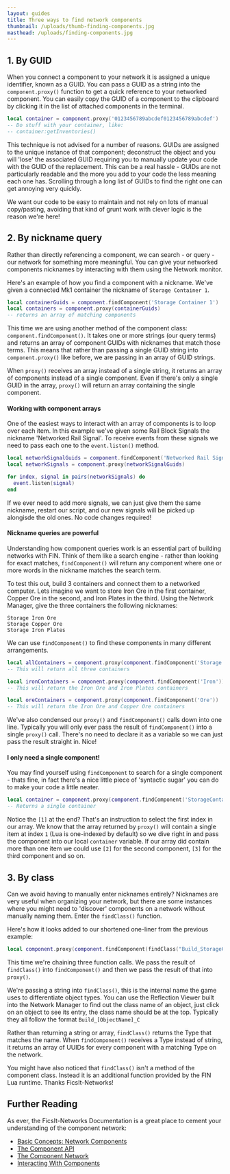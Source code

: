 ```yaml
---
layout: guides
title: Three ways to find network components
thumbnail: /uploads/thumb-finding-components.jpg
masthead: /uploads/finding-components.jpg
---
```


## 1. By GUID

When you connect a component to your network it is assigned a unique identifier, known as a GUID. You can pass a GUID as a string into the `component.proxy()` function to get a quick reference to your networked component. You can easily copy the GUID of a component to the clipboard by clicking it in the list of attached components in the terminal.

```lua
local container = component.proxy('0123456789abcdef0123456789abcdef')
-- Do stuff with your container, like:
-- container:getInventories()
```

This technique is not advised for a number of reasons. GUIDs are assigned to the unique instance of that component; deconstruct the object and you will 'lose' the associated GUID requiring you to manually update your code with the GUID of the replacement. This can be a real hassle - GUIDs are not particularly readable and the more you add to your code the less meaning each one has. Scrolling through a long list of GUIDs to find the right one can get annoying very quickly. 

We want our code to be easy to maintain and not rely on lots of manual copy/pasting, avoiding that kind of grunt work with clever logic is the reason we're here! 

## 2. By nickname query

Rather than directly referencing a component, we can search - or query - our network for something more meaningful. You can give your networked components nicknames by interacting with them using the Network monitor. 

Here's an example of how you find a component with a nickname. We've given a connected Mk1 container the nickname of `Storage Container 1`.

```lua
local containerGuids = component.findComponent('Storage Container 1')
local containers = component.proxy(containerGuids)
-- returns an array of matching components
```

This time we are using another method of the component class: `component.findComponent()`. It takes one or more strings (our query terms) and returns an array of component GUIDs with nicknames that match those terms. This means that rather than passing a single GUID string into `component.proxy()` like before, we are passing in an array of GUID strings. 

When `proxy()` receives an array instead of a single string, it returns an array of components instead of a single component. Even if there's only a single GUID in the array, `proxy()` will return an array containing the single component.

#### Working with component arrays

One of the easiest ways to interact with an array of components is to loop over each item. In this example we've given some Rail Block Signals the nickname 'Networked Rail Signal'. To receive events from these signals we need to pass each one to the `event.listen()` method.

```lua
local networkSignalGuids = component.findComponent('Networked Rail Signal')
local networkSignals = component.proxy(networkSignalGuids)

for index, signal in pairs(networkSignals) do
  event.listen(signal)
end
```

If we ever need to add more signals, we can just give them the same nickname, restart our script, and our new signals will be picked up alongisde the old ones. No code changes required!

#### Nickname queries are powerful

Understanding how component queries work is an essential part of building networks with FIN. Think of them like a search engine - rather than looking for exact matches, `findComponent()` will return any component where one or more words in the nickname matches the search term. 

To test this out, build 3 containers and connect them to a networked computer. Lets imagine we want to store Iron Ore in the first container, Copper Ore in the second, and Iron Plates in the third. Using the Network Manager, give the three containers the following nicknames:

```
Storage Iron Ore
Storage Copper Ore
Storage Iron Plates
```

We can use `findComponent()` to find these components in many different arrangements. 

```lua
local allContainers = component.proxy(component.findComponent('Storage'))
-- This will return all three containers

local ironContainers = component.proxy(component.findComponent('Iron'))
-- This will return the Iron Ore and Iron Plates containers

local oreContainers = component.proxy(component.findComponent('Ore'))
-- This will return the Iron Ore and Copper Ore containers
```

We've also condensed our `proxy()` and `findComponent()` calls down into one line. Typically you will only ever pass the result of `findComponent()` into a single `proxy()` call. There's no need to declare it as a variable so we can just pass the result straight in. Nice!


#### I only need a single component!

You may find yourself using `findComponent` to search for a single component - thats fine, in fact there's a nice little piece of 'syntactic sugar' you can do to make your code a little neater.

```lua
local container = component.proxy(component.findComponent('StorageContainer 1'))[1]
-- Returns a single container
```

Notice the `[1]` at the end? That's an instruction to select the first index in our array. We know that the array returned by `proxy()` will contain a single item at index `1` (Lua is one-indexed by default) so we dive right in and pass the component into our local `container` variable. If our array did contain more than one item  we could use `[2]` for the second component, `[3]` for the third component and so on.


## 3. By class

Can we avoid having to manually enter nicknames entirely? Nicknames are very useful when organizing your network, but there are some instances where you might need to 'discover' components on a network without manually naming them. Enter the `findClass()` function.

Here's how it looks added to our shortened one-liner from the previous example:

```lua
local component.proxy(component.findComponent(findClass("Build_StorageContainerMk1_C")))
```

This time we're chaining three function calls. We pass the result of `findClass()` into `findComponent()` and then we pass the result of that into `proxy()`.

We're passing a string into `findClass()`, this is the internal name the game uses to differentiate object types. You can use the Reflection Viewer built into the Network Manager to find out the class name of an object, just click on an object to see its entry, the class name should be at the top. Typically they all follow the format `Build_[ObjectName]_C`

Rather than returning a string or array, `findClass()` returns the Type that matches the name. When `findComponent()` receives a Type instead of string, it returns an array of UUIDs for every component with a matching Type on the network. 
 
You might have also noticed that `findClass()` isn't a method of the component class. Instead it is an additional function provided by the FIN Lua runtime. Thanks FicsIt-Networks!

## Further Reading

As ever, the FicsIt-Networks Documentation is a great place to cement your understanding of the component network:

* [Basic Concepts: Network Components](https://docs.ficsit.app/ficsit-networks/latest/BasicConcept.html#_network_components)
* [The Component API](https://docs.ficsit.app/ficsit-networks/latest/lua/api/Component.html)
* [The Component Network](https://docs.ficsit.app/ficsit-networks/latest/lua/guide/TheComponentNetwork.html)
* [Interacting With Components](https://docs.ficsit.app/ficsit-networks/latest/lua/guide/InteractingWithComponents.html)



